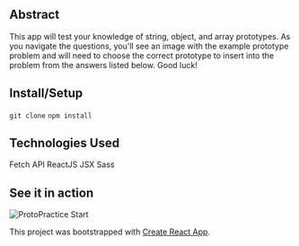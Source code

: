 ## Abstract
This app will test your knowledge of string, object, and array prototypes. As you navigate the questions, you'll see an image with the example prototype problem and will need to choose the correct prototype to insert into the problem from the answers listed below. Good luck!

## Install/Setup
```git clone```
```npm install```

## Technologies Used
Fetch API
ReactJS
JSX
Sass

## See it in action

![ProtoPractice Start](https://github.com/jessicalyn/proto-practice/blob/master/public/start-game.gif)



This project was bootstrapped with [Create React App](https://github.com/facebook/create-react-app).
